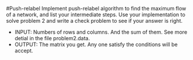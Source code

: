 #Push-relabel
Implement push-relabel algorithm to find the maximum flow of a network,
and list your intermediate steps. Use your implementation to solve problem
2 and write a check problem to see if your answer is right.

- INPUT: Numbers of rows and columns. And the sum of them. See more
detial in the file problem2.data.
- OUTPUT: The matrix you get. Any one satisfy the conditions will be
accept.